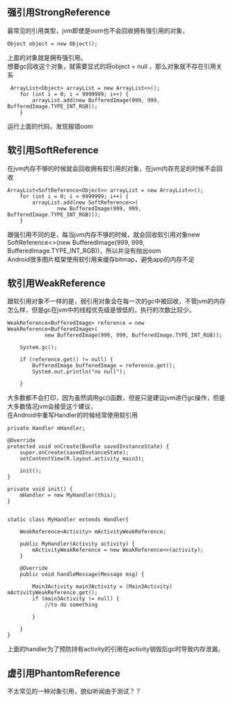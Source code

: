 ## 强引用StrongReference ##
最常见的引用类型，jvm即使是oom也不会回收拥有强引用的对象，
	
	Object object = new Object();
上面的对象就是拥有强引用。  
想要gc回收这个对象，就需要显式的将object = null ，那么对象就不存在引用关系   
	
	 ArrayList<Object> arrayList = new ArrayList<>();
        for (int i = 0; i < 9999999; i++) {
            arrayList.add(new BufferedImage(999, 999, BufferedImage.TYPE_INT_RGB));
        }
运行上面的代码，发现报错oom  
## 软引用SoftReference ##
在jvm内存不够的时候就会回收拥有软引用的对象，在jvm内存充足的时候不会回收   
	
	ArrayList<SoftReference<Object>> arrayList = new ArrayList<>();
        for (int i = 0; i < 9999999; i++) {
            arrayList.add(new SoftReference<>(
                    new BufferedImage(999, 999, BufferedImage.TYPE_INT_RGB)));
        }
跟强引用不同的是，每当jvm内存不够的时候，就会回收软引用对象new SoftReference<>(new BufferedImage(999, 999, BufferedImage.TYPE_INT_RGB))，所以并没有抛出oom   
Android很多图片框架使用软引用来缓存bitmap，避免app的内存不足  
## 软引用WeakReference ##
跟软引用对象不一样的是，弱引用对象会在每一次的gc中被回收，不管jvm的内存怎么样，但是gc在jvm中的线程优先级是很低的，执行的次数比较少。

	WeakReference<BufferedImage> reference = new WeakReference<BufferedImage>(
                new BufferedImage(999, 999, BufferedImage.TYPE_INT_RGB));

        System.gc();

        if (reference.get() != null) {
            BufferedImage bufferedImage = reference.get();
            System.out.println("no null");

        }
大多数都不会打印，因为虽然调用gc()函数，但是只是建议jvm进行gc操作，但是大多数情况jvm会接受这个建议，  
在Android中重写Handler的时候经常使用软引用   
	
	private Handler mHandler;

    @Override
    protected void onCreate(Bundle savedInstanceState) {
        super.onCreate(savedInstanceState);
        setContentView(R.layout.activity_main3);

        init();
    }

    private void init() {
        mHandler = new MyHandler(this);
    }


    static class MyHandler extends Handler{

        WeakReference<Activity> mActivityWeakReference;

        public MyHandler(Activity activity) {
            mActivityWeakReference = new WeakReference<>(activity);
        }

        @Override
        public void handleMessage(Message msg) {

            Main3Activity main3Activity = (Main3Activity) mActivityWeakReference.get();
            if (main3Activity != null) {
                //to do something

            }

        }
    }
上面的handler为了预防持有activity的引用在activity销毁后gc时导致内存泄漏，
## 虚引用PhantomReference ##
不太常见的一种对象引用，貌似听闻由于测试？？
